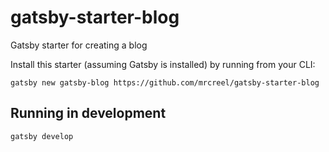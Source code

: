 # gatsby-starter-blog
Gatsby starter for creating a blog

Install this starter (assuming Gatsby is installed) by running from your CLI:

`gatsby new gatsby-blog https://github.com/mrcreel/gatsby-starter-blog`

## Running in development
`gatsby develop`

